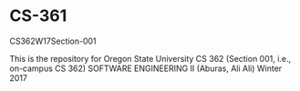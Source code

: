 # CS-361
CS362W17Section-001

This is the repository for Oregon State University CS 362 (Section 001, i.e., on-campus CS 362) SOFTWARE ENGINEERING II (Aburas, Ali Ali) Winter 2017
